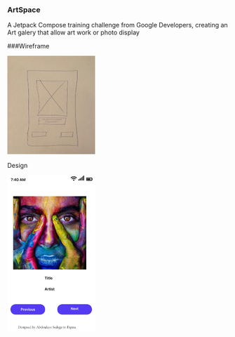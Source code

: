 ### ArtSpace
A Jetpack Compose training challenge from Google Developers, creating an Art galery that allow art work or photo display

###Wireframe

<img src="https://github.com/AbdoulayeSedego/ArtSpace/blob/main/ArtWork%20Wireframe.jpeg" width=200 /><br>

Design

<img src="https://github.com/AbdoulayeSedego/ArtSpace/blob/main/ArtWork.png" width=200 /><br>
